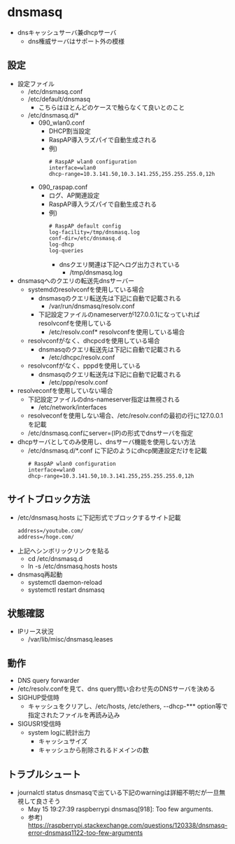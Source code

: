 # dnsmasq

* dnsキャッシュサーバ兼dhcpサーバ
  * dns権威サーバはサポート外の模様

## 設定

* 設定ファイル
  * /etc/dnsmasq.conf
  * /etc/default/dnsmasq
    * こちらはほとんどのケースで触らなくて良いとのこと
  * /etc/dnsmasq.d/*
    * 090_wlan0.conf
      * DHCP割当設定
      * RaspAP導入ラズパイで自動生成される
      * 例)
        ```
        # RaspAP wlan0 configuration
        interface=wlan0
        dhcp-range=10.3.141.50,10.3.141.255,255.255.255.0,12h
        ```
    * 090_raspap.conf
      * ログ、AP関連設定
      * RaspAP導入ラズパイで自動生成される
      * 例)
        ```
        # RaspAP default config
        log-facility=/tmp/dnsmasq.log
        conf-dir=/etc/dnsmasq.d
        log-dhcp
        log-queries
        ```
        * dnsクエリ関連は下記へログ出力されている
          * /tmp/dnsmasq.log
* dnsmasqへのクエリの転送先dnsサーバー
  * systemdのresolvconfを使用している場合
    * dnsmasqのクエリ転送先は下記に自動で記載される
      * /var/run/dnsmasq/resolv.conf
    * 下記設定ファイルのnameserverが127.0.0.1になっていればresolvconfを使用している
        * /etc/resolv.conf* resolvconfを使用している場合
  * resolvconfがなく、dhcpcdを使用している場合
    * dnsmasqのクエリ転送先は下記に自動で記載される
      * /etc/dhcpc/resolv.conf
  * resolvconfがなく、pppdを使用している
    * dnsmasqのクエリ転送先は下記に自動で記載される
      * /etc/ppp/resolv.conf
* resolveconfを使用していない場合
  * 下記設定ファイルのdns-nameserver指定は無視される
    * /etc/network/interfaces
  * resolveconfを使用しない場合、/etc/resolv.confの最初の行に127.0.0.1を記載
  * /etc/dnsmasq.confにserver=(IP)の形式でdnsサーバを指定
* dhcpサーバとしてのみ使用し、dnsサーバ機能を使用しない方法
  * /etc/dnsmasq.d/*.conf に下記のようにdhcp関連設定だけを記載
    ```
    # RaspAP wlan0 configuration
    interface=wlan0
    dhcp-range=10.3.141.50,10.3.141.255,255.255.255.0,12h
    ```

## サイトブロック方法

* /etc/dnsmasq.hosts に下記形式でブロックするサイト記載
  ```
  address=/youtube.com/
  address=/hoge.com/
  ```
* 上記へシンボリックリンクを貼る
  * cd /etc/dnsmasq.d
  * ln -s /etc/dnsmasq.hosts hosts
* dnsmasq再起動
  * systemctl daemon-reload
  * systemctl restart dnsmasq

## 状態確認

* IPリース状況
  * /var/lib/misc/dnsmasq.leases

## 動作

* DNS query forwarder
* /etc/resolv.confを見て、dns query問い合わせ先のDNSサーバを決める
* SIGHUP受信時
  * キャッシュをクリアし、/etc/hosts, /etc/ethers, --dhcp-*** option等で指定されたファイルを再読み込み
* SIGUSR1受信時
  * system logに統計出力
    * キャッシュサイズ
    * キャッシュから削除されるドメインの数

## トラブルシュート

* journalctl status dnsmasqで出ている下記のwarningは詳細不明だが一旦無視して良さそう
  * May 15 19:27:39 raspberrypi dnsmasq[918]: Too few arguments.
  * 参考) https://raspberrypi.stackexchange.com/questions/120338/dnsmasq-error-dnsmasq1122-too-few-arguments
